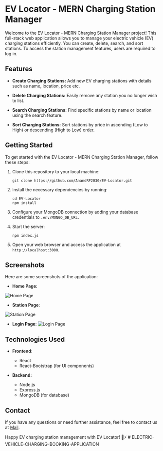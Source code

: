 # EV Locator - MERN Charging Station Manager

Welcome to the EV Locator - MERN Charging Station Manager project! This full-stack web application allows you to manage your electric vehicle (EV) charging stations efficiently. You can create, delete, search, and sort stations. To access the station management features, users are required to log in.

## Features

- **Create Charging Stations:** Add new EV charging stations with details such as name, location, price etc.

- **Delete Charging Stations:** Easily remove any station you no longer wish to list.

- **Search Charging Stations:** Find specific stations by name or location using the search feature.

- **Sort Charging Stations:** Sort stations by price in ascending (Low to High) or descending (High to Low) order.

## Getting Started

To get started with the EV Locator - MERN Charging Station Manager, follow these steps:

1. Clone this repository to your local machine:

   ```
   git clone https://github.com/AnandRP2030/EV-Locator.git
   ```

2. Install the necessary dependencies by running:

   ```
   cd EV-Locator
   npm install
   ```

3. Configure your MongoDB connection by adding your database credentials to `.env/MONGO_DB_URL`.

4. Start the server:

   ```
   npm index.js
   ```

5. Open your web browser and access the application at `http://localhost:3000`.

## Screenshots

Here are some screenshots of the application:

- **Home Page:**

![Home Page](https://pbs.twimg.com/media/F8V3217XsAAbpty?format=jpg&name=large)

- **Station Page:**

![Station Page](https://pbs.twimg.com/media/F8V300zWYAEpPAg?format=png&name=large)

- **Login Page:**
  ![Login Page](https://pbs.twimg.com/media/F8V32FlWQAECYia?format=jpg&name=large)

## Technologies Used

- **Frontend:**

  - React
  - React-Bootstrap (for UI components)

- **Backend:**
  - Node.js
  - Express.js
  - MongoDB (for database)



## Contact

If you have any questions or need further assistance, feel free to contact us at [Mail](mailto:anand.rp2030@gmail.com).

Happy EV charging station management with EV Locator! 🚗⚡
#   E L E C T R I C - V E H I C L E - C H A R G I N G - B O O K I N G - A P P L I C A T I O N  
 